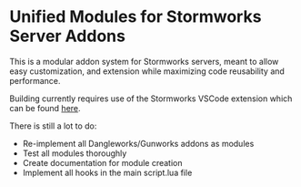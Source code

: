 # Unified Modules for Stormworks Server Addons

This is a modular addon system for Stormworks servers, meant to allow easy customization, and extension while maximizing code reusability and performance.

Building currently requires use of the Stormworks VSCode extension which can be found [here](https://marketplace.visualstudio.com/items?itemName=NameousChangey.lifeboatapi).

There is still a lot to do:
- Re-implement all Dangleworks/Gunworks addons as modules
- Test all modules thoroughly
- Create documentation for module creation
- Implement all hooks in the main script.lua file